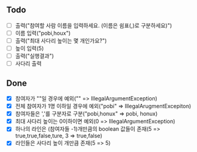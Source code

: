 ## Todo
- [ ] 출력("참여할 사람 이름을 입력하세요. (이름은 쉼표(,)로 구분하세요)")
- [ ] 이름 입력("pobi,houx")
- [ ] 출력("최대 사다리 높이는 몇 개인가요?")
- [ ] 높이 입력(5)
- [ ] 출력("실행결과")
- [ ] 사다리 출력

## Done
- [X] 참여자가 ""일 경우에 예외("" => IllegalArgumentException) 
- [X] 전체 참여자가 1명 이하일 경우에 예외("pobi" => IllegalArugmentExcepiton)
- [X] 참여자들은 ','를 구분자로 구분("pobi,honux" => pobi, honux)
- [X] 최대 사다리 높이는 0이하이면 예외(0 => IllegalArgumentException)
- [X] 하나의 라인은 (참여자들 -1)개만큼의 boolean 값들이 존재(5 => true,true,false,ture, 3 => true,false)
- [X] 라인들은 사다리 높이 개만큼 존재(5 => 5)
